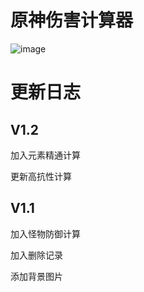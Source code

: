 # 原神伤害计算器

![image](https://user-images.githubusercontent.com/43761896/126923659-8a56dd4e-9fc1-44b0-acff-28ea81a5d022.png)

# 更新日志

## V1.2

加入元素精通计算

更新高抗性计算

## V1.1

加入怪物防御计算

加入删除记录

添加背景图片

